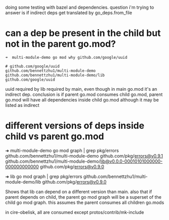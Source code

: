 doing some testing with bazel and dependencies. question i'm trying to answer is if indirect deps get translated by 
go_deps.from_file 


# can a dep be present in the child but not in the parent go.mod?
```
➜  multi-module-demo go mod why github.com/google/uuid

# github.com/google/uuid
github.com/bennettzhu1/multi-module-demo
github.com/bennettzhu1/multi-module-demo/lib
github.com/google/uuid
```

uuid required by lib required by main, even though in main go.mod it's an indirect dep. conclusion is if parent go.mod consumes child go.mod, parent go.mod will have all dependencies inside child go.mod although it may be listed as indirect

# different versions of deps inside child vs parent go.mod
➜  multi-module-demo go mod graph | grep pkg/errors
github.com/bennettzhu1/multi-module-demo github.com/pkg/errors@v0.9.1
github.com/bennettzhu1/multi-module-demo/lib@v0.0.0-00010101000000-000000000000 github.com/pkg/errors@v0.9.0

➜  lib go mod graph | grep pkg/errors
github.com/bennettzhu1/multi-module-demo/lib github.com/pkg/errors@v0.9.0

Shows that lib can depend on a different version than main. also that if parent depends on child, the parent go mod graph will be a superset of the child go mod graph. this assumes the parent consumes all children go.mods

in cire-obelisk, all are consumed except protos/contrib/mk-include


